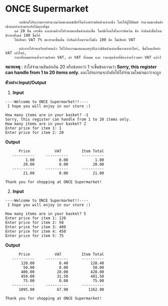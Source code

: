 # ONCE Supermarket

          จงเขียนโปรแกรมการคำนวณเงินของแคชเชียร์ในห้างสรรพสินค้าแห่งหนึ่ง โดยให้ผู้ใช้พิมพ์ จำนวนของสินค้าเข้ามาแต่จะสามารถรับได้มากที่สุด
        แค่ 20 ชิ้น เท่านั้น และตามด้วยใส่ราคาของสินค้าแต่ละชิ้น โดยมีเงื่อนไขในการคิดเงิน คือ ถ้าสินค้าชิ้นไหนมีราคาตั้งแต่ 100 ขึ้นไป 
        ให้เสียค่า VAT 7% ของราคาชิ้นนั้น ถ้าสินค้าไหนราคาไม่ถึง 100 คือ ไม่เสียค่า VAT 

          หลังจากใส่ราคาเรียบร้อยแล้ว ให้โปรแกรมแสดงผลสรุปบิลว่ามีสินค้าแต่ละชิ้นราคาเท่าไหร่, ชิ้นไหนเสียค่า VAT เท่าไหร่, 
        ราคาทั้งหมดก่อนที่จะรวมกับค่า VAT, ค่า VAT ทั้งหมด และ ราคาสุดท้ายที่ต้องจ่าย(รวมค่า VAT แล้ว)


**หมายเหตุ** : ถ้าใส่จำนวนสินค้าเกิน 20 หรือน้อยกว่า 1 จะขึ้นข้อความว่า **Sorry, this register can handle from 1 to 20 items only.** และโปรแกรมจะบังคับให้ใส่จำนวนใหม่จนกว่าจะถูก 


**ตัวอย่าง Input/Output**

1. **Input**
```
----Welcome to ONCE Supermarket!!----
 I hope you will enjoy in our store :)

How many items are in your basket? -1
Sorry, this register can handle from 1 to 20 items only.
How many items are in your basket? 2
Enter price for item 1: 1
Enter price for item 2: 20

```
**Output**
```
      Price           VAT         Item Total
   ----------     ----------      ----------
         1.00           0.00            1.00
        20.00           0.00           20.00
   ----------     ----------      ----------
        21.00           0.00           21.00

Thank you for shopping at ONCE Supermarket!

```

2. **Input**
```
----Welcome to ONCE Supermarket!!----
 I hope you will enjoy in our store :)

How many items are in your basket? 5
Enter price for item 1: 120
Enter price for item 2: 50
Enter price for item 3: 400
Enter price for item 4: 450
Enter price for item 5: 75
```
**Output**
```
      Price           VAT         Item Total
   ----------     ----------      ----------
       120.00           8.40          128.40
        50.00           0.00           50.00
       400.00          28.00          428.00
       450.00          31.50          481.50
        75.00           0.00           75.00
   ----------     ----------      ----------
      1095.00          67.90         1162.90

Thank you for shopping at ONCE Supermarket!
```
